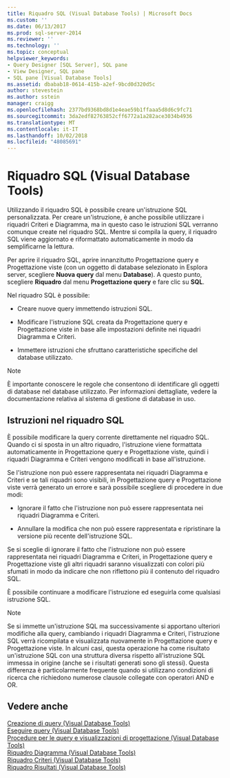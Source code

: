 ```yaml
---
title: Riquadro SQL (Visual Database Tools) | Microsoft Docs
ms.custom: ''
ms.date: 06/13/2017
ms.prod: sql-server-2014
ms.reviewer: ''
ms.technology: ''
ms.topic: conceptual
helpviewer_keywords:
- Query Designer [SQL Server], SQL pane
- View Designer, SQL pane
- SQL pane [Visual Database Tools]
ms.assetid: dbabab18-0614-415b-a2ef-9bcd0d320d5c
author: stevestein
ms.author: sstein
manager: craigg
ms.openlocfilehash: 2377bd9368bd8d1e4eae59b1ffaaa5d8d6c9fc71
ms.sourcegitcommit: 3da2edf82763852cff6772a1a282ace3034b4936
ms.translationtype: MT
ms.contentlocale: it-IT
ms.lasthandoff: 10/02/2018
ms.locfileid: "48085691"
---
```

# <a name="sql-pane-visual-database-tools"></a>Riquadro SQL (Visual Database Tools)
  Utilizzando il riquadro SQL è possibile creare un'istruzione SQL personalizzata. Per creare un'istruzione, è anche possibile utilizzare i riquadri Criteri e Diagramma, ma in questo caso le istruzioni SQL verranno comunque create nel riquadro SQL. Mentre si compila la query, il riquadro SQL viene aggiornato e riformattato automaticamente in modo da semplificarne la lettura.  
  
 Per aprire il riquadro SQL, aprire innanzitutto Progettazione query e Progettazione viste (con un oggetto di database selezionato in Esplora server, scegliere **Nuova query** dal menu **Database**). A questo punto, scegliere **Riquadro** dal menu **Progettazione query** e fare clic su **SQL**.  
  
 Nel riquadro SQL è possibile:  
  
-   Creare nuove query immettendo istruzioni SQL.  
  
-   Modificare l'istruzione SQL creata da Progettazione query e Progettazione viste in base alle impostazioni definite nei riquadri Diagramma e Criteri.  
  
-   Immettere istruzioni che sfruttano caratteristiche specifiche del database utilizzato.  
  
> [!NOTE]  
>  È importante conoscere le regole che consentono di identificare gli oggetti di database nel database utilizzato. Per informazioni dettagliate, vedere la documentazione relativa al sistema di gestione di database in uso.  
  
## <a name="statements-in-the-sql-pane"></a>Istruzioni nel riquadro SQL  
 È possibile modificare la query corrente direttamente nel riquadro SQL. Quando ci si sposta in un altro riquadro, l'istruzione viene formattata automaticamente in Progettazione query e Progettazione viste, quindi i riquadri Diagramma e Criteri vengono modificati in base all'istruzione.  
  
 Se l'istruzione non può essere rappresentata nei riquadri Diagramma e Criteri e se tali riquadri sono visibili, in Progettazione query e Progettazione viste verrà generato un errore e sarà possibile scegliere di procedere in due modi:  
  
-   Ignorare il fatto che l'istruzione non può essere rappresentata nei riquadri Diagramma e Criteri.  
  
-   Annullare la modifica che non può essere rappresentata e ripristinare la versione più recente dell'istruzione SQL.  
  
 Se si sceglie di ignorare il fatto che l'istruzione non può essere rappresentata nei riquadri Diagramma e Criteri, in Progettazione query e Progettazione viste gli altri riquadri saranno visualizzati con colori più sfumati in modo da indicare che non riflettono più il contenuto del riquadro SQL.  
  
 È possibile continuare a modificare l'istruzione ed eseguirla come qualsiasi istruzione SQL.  
  
> [!NOTE]  
>  Se si immette un'istruzione SQL ma successivamente si apportano ulteriori modifiche alla query, cambiando i riquadri Diagramma e Criteri, l'istruzione SQL verrà ricompilata e visualizzata nuovamente in Progettazione query e Progettazione viste. In alcuni casi, questa operazione ha come risultato un'istruzione SQL con una struttura diversa rispetto all'istruzione SQL immessa in origine (anche se i risultati generati sono gli stessi). Questa differenza è particolarmente frequente quando si utilizzano condizioni di ricerca che richiedono numerose clausole collegate con operatori AND e OR.  
  
## <a name="see-also"></a>Vedere anche  
 [Creazione di query &#40;Visual Database Tools&#41;](visual-database-tools.md)   
 [Eseguire query &#40;Visual Database Tools&#41;](run-queries-visual-database-tools.md)   
 [Procedure per le query e visualizzazioni di progettazione &#40;Visual Database Tools&#41;](design-queries-and-views-how-to-topics-visual-database-tools.md)   
 [Riquadro Diagramma &#40;Visual Database Tools&#41;](diagram-pane-visual-database-tools.md)   
 [Riquadro Criteri &#40;Visual Database Tools&#41;](criteria-pane-visual-database-tools.md)   
 [Riquadro Risultati &#40;Visual Database Tools&#41;](results-pane-visual-database-tools.md)  
  
  
